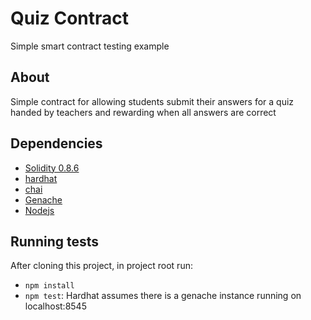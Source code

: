 # Quiz Contract

Simple smart contract testing example

## About

Simple contract for allowing students submit their answers for a quiz handed by teachers and rewarding when all answers are correct

## Dependencies

- [Solidity 0.8.6](https://docs.soliditylang.org/en/v0.8.6/)
- [hardhat](https://hardhat.org/getting-started/)
- [chai](https://www.chaijs.com/)
- [Genache](https://www.trufflesuite.com/ganache)
- [Nodejs](https://www.nodejs.org)

## Running tests

After cloning this project, in project root run:

- `npm install`
- `npm test`: Hardhat assumes there is a genache instance running on localhost:8545
